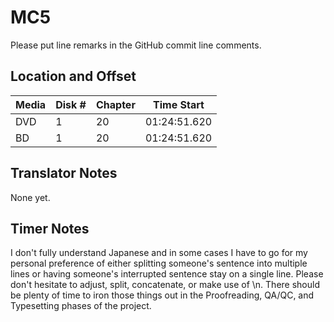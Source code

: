 # MC5

Please put line remarks in the GitHub commit line comments.

## Location and Offset

|Media|Disk #|Chapter|Time Start|
|---|--|--|---|
|DVD|1|20|01:24:51.620|
|BD|1|20|01:24:51.620|

## Translator Notes

None yet.

## Timer Notes

I don't fully understand Japanese and in some cases I have to go for my personal preference of either splitting someone's sentence into multiple lines or having someone's interrupted sentence stay on a single line.
Please don't hesitate to adjust, split, concatenate, or make use of \n. There should be plenty of time to iron those things out in the Proofreading, QA/QC, and Typesetting phases of the project.
